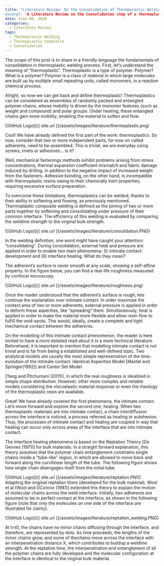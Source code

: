 ```yaml
---
title: "Literature Review: On the Consolidation of Thermoplastic Welding
excerpt: "A Literature Review on the Consolidation step of a thermoplastic welding process if presented in this link"
date: June 08, 2020
categories:
  - Literature Review
tags:
  - Thermoplastic Welding
  - Thermoplastic Composite 
  - Consolidation
---
```



The scope of this post is to share in a friendly language the fundamentals of consolidation in thermoplastic welding process. First, let’s understand the meaning of “thermoplastic”. Thermoplastic is a type of polymer. Polymer? What is a polymer? Polymer is a class of material in which large molecules are built up by multiple small repeating units, called monomers, in a reactive chemical process.
 
Alright, so now we can get back and define thermoplastic! Thermoplastics can be considered as ensembles of randomly packed and entangled polymer chains, whose mobility is driven by the monomer features (such as weight and compound) and polar groups. Under heating, these entangled chains gain more mobility, enabling the material to soften and flow. 

![GitHub Logo]({{ site.url }}/assets/images/literature/thermoplastic.png)

Cool! We have already defined the first part of the work: thermoplastics. So now, consider that two or more independent parts, for now on called adherents, need to be assembled. This is trivial, we are everyday using screws, rivets or adhesives… is it?

Well, mechanical fastenings methods exhibit problems arising from stress concentrations, thermal expansion coefficient mismatch and fabric damage induced by drilling, in addition to the negative impact of increased weight from the fasteners. Adhesive bonding, on the other hand, is incompatible with thermoplastic resins owing to their chemically inert properties, requiring excessive surface preparation.

To overcome these limitations, thermoplastics can be welded, thanks to their ability in softening and flowing, as previously mentioned. Thermoplastic composite welding is defined as the joining of two or more parts together by softening and consolidating under pressure of their common interface. The efficiency of this welding is evaluated by comparing the weldline strength to the virginal bulk strength.


![GitHub Logo]({{ site.url }}/assets/images/literature/consolidation.PNG)

In the welding definition, one word might have caught your attention: “consolidating”. During consolidation, external heat and pressure are applied in order to enable two main phenomena: (I) intimate contact development and (II) interface healing. What do they mean? 

The adherent’s surface is never smooth at any scale, showing a self-affine property. In the figure below, you can find a real-life roughness measured by confocal microscopy. 


![GitHub Logo]({{ site.url }}/assets/images/literature/roughness.png)

Once the reader understood that the adherent’s surface is rough, lets continue the explanation over intimate contact. In order maximize the contact area of two or more adherents, external pressure is applied in order to deform these asperities, like “spreading” them. Simultaneously, heat is applied in order to make the material more flexible and allow resin flow to fulfill the void-spots. This would, ideally, create a complete and tight mechanical contact between the adherents.

On the modelling of this intimate contact phenomenon, the reader is here invited to have a more detailed read about it in a more technical literature. Beforehand, it is important to mention that modelling intimate contact is not trivial and is far from being a established and well-defined topic. Two analytical models are usually the most simple representation of the time-evolution of the intimate contact: Identical Asperities Model [Mantel and Springer(1992)] and Cantor Set Model 

[Yang and Pitchumani (2011)], in which the real roughness is idealized in simple shape distribution. However, other more complex and reliable models considering the viscoelastic material response or even the rheology of the thermoplastic resin are available.

Great! We have already covered the first phenomena, the intimate contact. Let’s move forward and explore the second one, healing. When two thermoplastic materials are into intimate contact, a chain interdiffusion across the interface is noticed, a process referred as healing or autohesion. Thus, the processes of intimate contact and healing are coupled in way that healing can occur only across areas of the interface that are into intimate contact.

The interface healing phenomena is based on the Reptation Theory [De Gennes (1971)] for bulk materials. In a straight forward explanation, this theory assumes that the polymer chain entanglement constrains single chains inside a “tube-like” region, in which are allowed to move back and forward along the curvilinear length of the tube. The following figure shows how  single chain disengages itself from the initial tube.

![GitHub Logo]({{ site.url }}/assets/images/literature/reptation.PNG)
Adapting the original reptation there (developed for the bulk material), Wool et al (Wool and OConnor (1981)] extended this theory to explain the motion of molecular chains across the weld interface. Initially, two adherents are assumed to be in perfect contact at the interface, as shown in the following figure (note that only the molecules on one side of the interface are illustrated for clarity).

![GitHub Logo]({{ site.url }}/assets/images/literature/reptation_welding.PNG)

At t=t0, the chains have no minor chains diffusing through the interface, and therefore, are represented by dots. As time proceeds, the lengths of the minor chains grow, and some of thechains move across the interface with an interpenetration distance X, which contributes to buildup a weldline strength. At the reptation time, the interpenetration and entanglement of all the polymer chains are fully developed and the molecular configuration at the interface is identical to the virginal bulk material.


